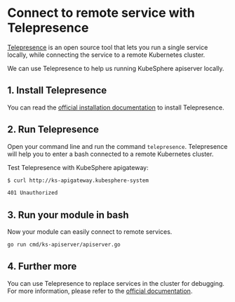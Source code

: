 # Connect to remote service with Telepresence

[Telepresence](https://www.telepresence.io/) is an open source tool that lets you run a single service locally, while connecting the service to a remote Kubernetes cluster.

We can use Telepresence to help us running KubeSphere apiserver locally.

## 1. Install Telepresence

You can read the [official installation documentation](https://www.telepresence.io/reference/install.html) to install Telepresence.

## 2. Run Telepresence

Open your command line and run the command `telepresence`. Telepresence will help you to enter a bash connected to a remote Kubernetes cluster.

Test Telepresence with KubeSphere apigateway:

```bash
$ curl http://ks-apigateway.kubesphere-system

401 Unauthorized
```

## 3. Run your module in bash

Now your module can easily connect to remote services.

```bash
go run cmd/ks-apiserver/apiserver.go
```

## 4. Further more

You can use Telepresence to replace services in the cluster for debugging. For more information, please refer to the [official documentation](https://www.telepresence.io/discussion/overview).
